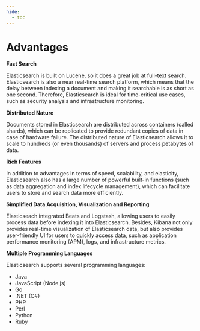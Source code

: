 ```yaml
---
hide:
  - toc
---
```


# Advantages

**Fast Search**

Elasticsearch is built on Lucene, so it does a great job at full-text search. Elasticsearch is also a near real-time search platform, which means that the delay between indexing a document and making it searchable is as short as one second. Therefore, Elasticsearch is ideal for time-critical use cases, such as security analysis and infrastructure monitoring.

**Distributed Nature**

Documents stored in Elasticsearch are distributed across containers (called shards), which can be replicated to provide redundant copies of data in case of hardware failure. The distributed nature of Elasticsearch allows it to scale to hundreds (or even thousands) of servers and process petabytes of data.

**Rich Features**

In addition to advantages in terms of speed, scalability, and elasticity, Elasticsearch also has a large number of powerful built-in functions (such as data aggregation and index lifecycle management), which can facilitate users to store and search data more efficiently.

**Simplified Data Acquisition, Visualization and Reporting**

Elasticseach integrated Beats and Logstash, allowing users to easily process data before indexing it into Elasticsearch. Besides, Kibana not only provides real-time visualization of Elasticsearch data, but also provides user-friendly UI for users to quickly access data, such as application performance monitoring (APM), logs, and infrastructure metrics.

**Multiple Programming Languages**

Elasticsearch supports several programming languages:

- Java
- JavaScript (Node.js)
- Go
- .NET (C#)
- PHP
- Perl
- Python
- Ruby
